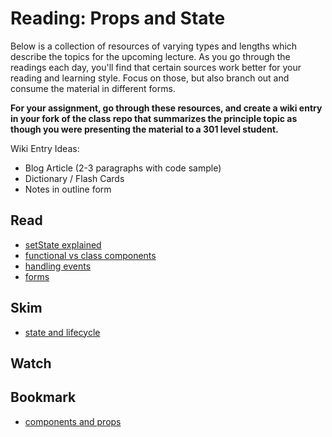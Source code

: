 # Reading: Props and State

Below is a collection of resources of varying types and lengths which describe the topics for the upcoming lecture.  As you go through the readings each day, you'll find that certain sources work better for your reading and learning style. Focus on those, but also branch out and consume the material in different forms.

**For your assignment, go through these resources, and create a wiki entry in your fork of the class repo that summarizes the principle topic as though you were presenting the material to a 301 level student.**

Wiki Entry Ideas:
* Blog Article (2-3 paragraphs with code sample)
* Dictionary / Flash Cards
* Notes in outline form

## Read
* [setState explained](https://css-tricks.com/understanding-react-setstate/)
* [functional vs class components](https://medium.com/@Zwenza/functional-vs-class-components-in-react-231e3fbd7108)
* [handling events](https://facebook.github.io/react/docs/handling-events.html)
* [forms](https://facebook.github.io/react/docs/forms.html)

## Skim
* [state and lifecycle](https://facebook.github.io/react/docs/state-and-lifecycle.html)

## Watch

## Bookmark
* [components and props](https://facebook.github.io/react/docs/components-and-props.html)



